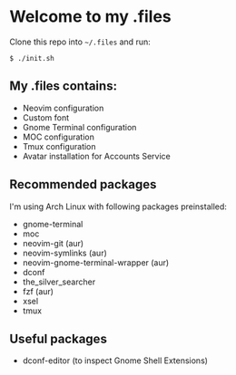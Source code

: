 # Welcome to my .files

Clone this repo into `~/.files` and run:
```
$ ./init.sh
```

## My .files contains:
- Neovim configuration
- Custom font
- Gnome Terminal configuration
- MOC configuration
- Tmux configuration
- Avatar installation for Accounts Service

## Recommended packages
I'm using Arch Linux with following packages preinstalled:
- gnome-terminal
- moc
- neovim-git (aur)
- neovim-symlinks (aur)
- neovim-gnome-terminal-wrapper (aur)
- dconf
- the\_silver\_searcher
- fzf (aur)
- xsel
- tmux

## Useful packages
- dconf-editor (to inspect Gnome Shell Extensions)
